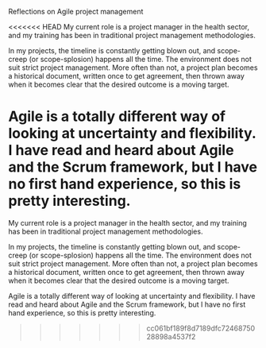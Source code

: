 Reflections on Agile project management

<<<<<<< HEAD
My current role is a project manager in the health sector, and my training has been in traditional project management methodologies.

In my projects, the timeline is constantly getting blown out, and scope-creep (or scope-splosion) happens all the time. The environment does not suit strict project management. More often than not, a project plan becomes a historical document, written once to get agreement, then thrown away when it becomes clear that the desired outcome is a moving target.

Agile is a totally different way of looking at uncertainty and flexibility. I have read and heard about Agile and the Scrum framework, but I have no first hand experience, so this is pretty interesting.
=======
My current role is a project manager in the health sector, and my training has been in traditional project management methodologies. 

In my projects, the timeline is constantly getting blown out, and scope-creep (or scope-splosion) happens all the time. The environment does not suit strict project management. More often than not, a project plan becomes a historical document, written once to get agreement, then thrown away when it becomes clear that the desired outcome is a moving target. 

Agile is a totally different way of looking at uncertainty and flexibility. I have read and heard about Agile and the Scrum framework, but I have no first hand experience, so this is pretty interesting. 
>>>>>>> cc061bf189f8d7189dfc7246875028898a4537f2
